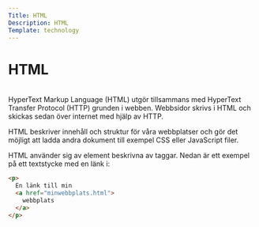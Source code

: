 ```yaml
---
Title: HTML
Description: HTML
Template: technology
---
```


# HTML
<br>
HyperText Markup Language (HTML) utgör tillsammans med HyperText Transfer Protocol (HTTP) grunden i webben. Webbsidor skrivs i HTML och skickas sedan över internet med hjälp av HTTP.

HTML beskriver innehåll och struktur för våra webbplatser och gör det möjligt att ladda andra dokument till exempel CSS eller JavaScript filer.

HTML använder sig av element beskrivna av taggar. Nedan är ett exempel på ett textstycke med en länk i:

```html
<p>
  En länk till min
  <a href="minwebbplats.html">
    webbplats
  </a>
</p>
```
